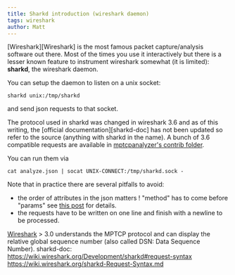 ```yaml
---
title: Sharkd introduction (wireshark daemon)
tags: wireshark
author: Matt
---
```


[Wireshark][Wireshark] is the most famous packet capture/analysis software out
there.
Most of the times you use it interactively but there is a lesser known feature
to instrument wireshark somewhat (it is limited): **sharkd**, the wireshark daemon.

You can setup the daemon to listen on a unix socket:
```
sharkd unix:/tmp/sharkd
```
and send json requests to that socket.

The protocol used in sharkd was changed in wireshark 3.6 and as of this
writing, the [official documentation][sharkd-doc] has not been updated so refer
to the source (anything with sharkd in the name).
A bunch of 3.6 compatible requests are available in [mptcpanalyzer's contrib
folder](https://github.com/teto/mptcpanalyzer/tree/main/contrib).

You can run them via
```
cat analyze.json | socat UNIX-CONNECT:/tmp/sharkd.sock -
```

Note that in practice there are several pitfalls to avoid:
- the order of attributes in the json matters ! "method" has to come before
"params" see
[this post](https://ask.wireshark.org/question/25581/invalid-json-request-to-tshark/) for details.
- the requests have to be written on one line and finish with a newline to be
processed.


[Wireshark](www.wireshark.org) > 3.0 understands the MPTCP protocol and can
display the relative global sequence number (also called DSN: Data Sequence
Number).
sharkd-doc: https://wiki.wireshark.org/Development/sharkd#request-syntax
https://wiki.wireshark.org/sharkd-Request-Syntax.md



